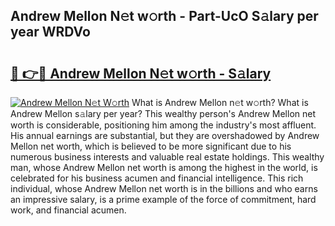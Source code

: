 ## Andrew Mellon N𝚎t w𝚘rth - Part-UcO S𝚊lary per year WRDVo

# <h2><a href="http://gc4cyo.nevu.top/?p=Andrew+Mellon">🔗 👉🔴 Andrew Mellon N𝚎t w𝚘rth - S𝚊lary</a></h2>

[![Andrew Mellon N𝚎t W𝚘rth](https://i.imgur.com/Oavwk0R.jpeg)](http://gc4cyo.nevu.top/?p=Andrew+Mellon)
What is Andrew Mellon n𝚎t w𝚘rth? What is Andrew Mellon s𝚊lary per year?
This wealthy person's Andrew Mellon net worth is considerable, positioning him among the industry's most affluent. His annual earnings are substantial, but they are overshadowed by Andrew Mellon net worth, which is believed to be more significant due to his numerous business interests and valuable real estate holdings. This wealthy man, whose Andrew Mellon net worth is among the highest in the world, is celebrated for his business acumen and financial intelligence. This rich individual, whose Andrew Mellon net worth is in the billions and who earns an impressive salary, is a prime example of the force of commitment, hard work, and financial acumen.
